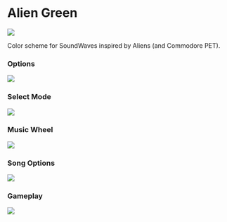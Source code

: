 # Alien Green

![](https://media.discordapp.net/attachments/688182781263609868/770730086193823744/Program_Screenshot_2020.10.27_-_20.24.03.82.png)

Color scheme for SoundWaves inspired by Aliens (and Commodore PET).

### Options

![](https://media.discordapp.net/attachments/688182781263609868/770728560909746196/Program_Screenshot_2020.10.27_-_20.11.28.90.png?width=1053&height=592)

### Select Mode

![](https://media.discordapp.net/attachments/688182781263609868/770728594666029097/Program_Screenshot_2020.10.27_-_20.11.51.72.png?width=1053&height=592)

### Music Wheel

![](https://media.discordapp.net/attachments/688182781263609868/770730068749320212/Program_Screenshot_2020.10.27_-_20.24.31.22.png?width=1053&height=592)

### Song Options

![](https://media.discordapp.net/attachments/688182781263609868/770728622993834004/Program_Screenshot_2020.10.27_-_20.12.56.45.png?width=1053&height=592)

### Gameplay

![](https://media.discordapp.net/attachments/688182781263609868/770730103772020786/Program_Screenshot_2020.10.27_-_20.25.28.99.png?width=1053&height=592)
